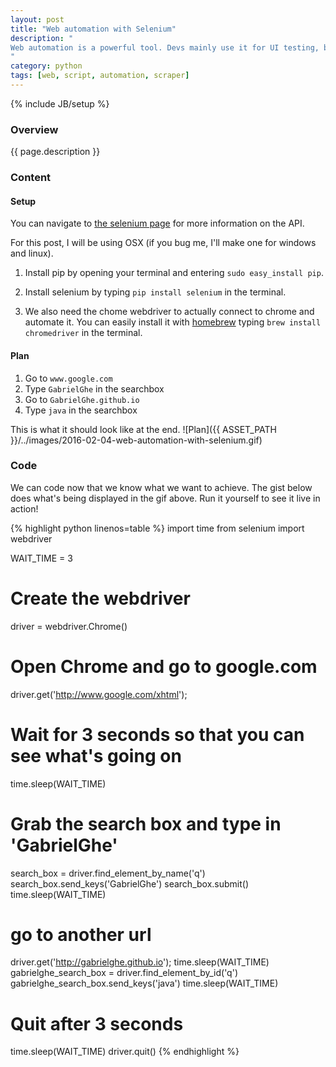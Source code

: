 ```yaml
---
layout: post
title: "Web automation with Selenium"
description: "
Web automation is a powerful tool. Devs mainly use it for UI testing, but there are a ton of other applications! In this post, I'll be showing you how to automate your chrome browser in python using [Selenium](http://www.seleniumhq.org/projects/webdriver/).
"
category: python
tags: [web, script, automation, scraper]
---
```

{% include JB/setup %}

<!-- Overview -->
<h3>Overview</h3>

{{ page.description }}

<!-- Content -->
<h3>Content</h3>

<!-- Setup -->
<h4>Setup</h4>

You can navigate to [the selenium page](http://selenium-python.readthedocs.org/getting-started.html) for more information on the API.  

For this post, I will be using OSX (if you bug me, I'll make one for windows and linux).

1. Install pip by opening your terminal and entering `sudo easy_install pip`.

2. Install selenium by typing `pip install selenium` in the terminal.

3. We also need the chome webdriver to actually connect to chrome and automate it. You can easily install it with [homebrew](http://brew.sh/) typing `brew install chromedriver` in the terminal.


<!-- Plan -->
<h4>Plan</h4>

1. Go to `www.google.com`
2. Type `GabrielGhe` in the searchbox
3. Go to `GabrielGhe.github.io`
4. Type `java` in the searchbox

This is what it should look like at the end.
![Plan]({{ ASSET_PATH }}/../images/2016-02-04-web-automation-with-selenium.gif)


<!-- Code -->
<h3>Code</h3>

We can code now that we know what we want to achieve. The gist below does what's being displayed in the gif above. Run it yourself to see it live in action!

<!-- Code _______________________________________-->
{% highlight python linenos=table %}
import time
from selenium import webdriver

WAIT_TIME = 3

# Create the webdriver
driver = webdriver.Chrome()  

# Open Chrome and go to google.com
driver.get('http://www.google.com/xhtml');

# Wait for 3 seconds so that you can see what's going on
time.sleep(WAIT_TIME)

# Grab the search box and type in  'GabrielGhe'
search_box = driver.find_element_by_name('q')
search_box.send_keys('GabrielGhe')
search_box.submit()
time.sleep(WAIT_TIME)

# go to another url
driver.get('http://gabrielghe.github.io');
time.sleep(WAIT_TIME)
gabrielghe_search_box = driver.find_element_by_id('q')
gabrielghe_search_box.send_keys('java')
time.sleep(WAIT_TIME)

# Quit after 3 seconds
time.sleep(WAIT_TIME)
driver.quit()
{% endhighlight %}
<!-- /Code ^^^^^^^^^^^^^^^^^^^^^^^^^^^^^^^^^^^^^^-->
